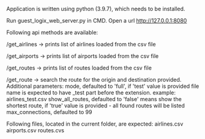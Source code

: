 Application is written using python (3.9.7), which needs to be installed.

Run guest_logix_web_server.py in CMD.
Open a url http://127.0.0.1:8080

Following api methods are available:

/get_airlines -> prints list of airlines loaded from the csv file

/get_airports -> prints list of airports loaded from the csv file

/get_routes -> prints list of routes loaded from the csv file

/get_route -> search the route for the origin and destination provided. Additional parameters: 
      mode, defaulted to 'full', if 'test' value is provided file name is expected to have _test part before the extension. example: airlines_test.csv
      show_all_routes, defaulted to 'false' means show the shortest route, if 'true' value is provided - all found routes will be listed
      max_connections, defaulted to 99

Following files, located in the current folder, are expected:
      airlines.csv
      airports.csv
      routes.cvs

